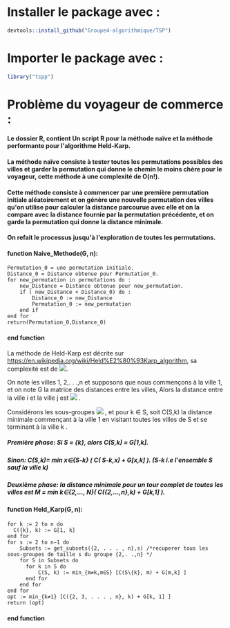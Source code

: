 # Installer le package avec : 
```R
devtools::install_github("Groupe4-algorithmique/TSP")
```
# Importer le package avec :
```R
library("tspp")
```

# Problème du voyageur de commerce :
#### Le dossier R, contient Un script R pour la méthode naïve et la méthode performante pour l'algorithme Held-Karp.
#### 
#### La méthode naïve consiste à tester toutes les permutations possibles des villes et garder la permutation qui donne le chemin le moins chère pour le voyageur, cette méthode à une complexité de O(n!).
#### Cette méthode consiste à commencer par une première permutation initiale aléatoirement et on génère une nouvelle permutation des villes qu'on utilise pour calculer la distance parcourue avec elle et on la compare avec la distance fournie par la permutation précédente, et on garde la permutation qui donne la distance minimale.
#### On refait le processus jusqu'à l'exploration de toutes les permutations.
#### function Naive_Methode(G, n):
    Permutation_0 = une permutation initiale.
    Distance_0 = Distance obtenue pour Permutation_0. 
    for new_permutation in permutations do :
        new_Distance = Distance obtenue pour new_permutation.
        if ( new_Distance < Distance_0) do :
            Distance_0 := new_Distance
            Permutation_0 := new_permutation
        end if
    end for
    return(Permutation_0,Distance_0)  
#### end function 

La méthode de Held-Karp est décrite sur https://en.wikipedia.org/wiki/Held%E2%80%93Karp_algorithm, sa complexité est de <img src="https://render.githubusercontent.com/render/math?math=O(2^n n^2)">.

On note les villes 1, 2,. . .,n et supposons que nous commençons à la ville 1, et on note G la matrice des distances entre les villes, Alors la distance entre la ville i et la ville j est <img src="https://render.githubusercontent.com/render/math?math=G_{i,j}"> .

Considérons les sous-groupes <img src="https://render.githubusercontent.com/render/math?math=S \subseteq \{2,..,n}"> , et pour k ∈ S, soit C(S,k) la distance minimale commençant à la ville 1 en visitant toutes les villes de S et se terminant à la ville k . 

##### Première phase: Si S = {k}, alors C(S,k) = G[1,k]. 
#####                 Sinon: C(S,k)= min x∈{S-k} ( C( S-k,x) + G[x,k] ). (S-k i.e l'ensemble S sauf la ville k)

##### Deuxième phase: la distance minimale pour un tour complet de toutes les villes est M = min k∈{2,..., N}( C({2,...,n},k) + G[k,1] ). 

#### function Held_Karp(G, n):
    for k := 2 to n do 
      C({k}, k) := G[1, k] 
    end for 
    for s := 2 to n−1 do 
        Subsets := get_subsets({2, . . . , n},s) /*recuperer tous les sous-groupes de taille s du groupe {2,. .,n} */
        for S in Subsets do 
          for k in S do 
              C(S, k) := min_{m≠k,m∈S} [C(S\{k}, m) + G[m,k] ]
          end for 
        end for 
    end for 
    opt := min_{k≠1} [C({2, 3, . . . , n}, k) + G[k, 1] ] 
    return (opt) 
#### end function 
